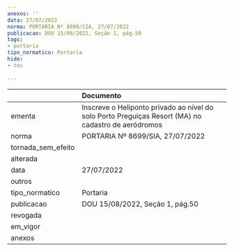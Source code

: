 ```yaml
---
anexos: ''
data: 27/07/2022
norma: PORTARIA Nº 8699/SIA, 27/07/2022
publicacao: DOU 15/08/2022, Seção 1, pág.50
tags:
- portaria
tipo_normatico: Portaria
hide: 
- toc 
 
---
```


|                    | Documento                                                                                           |
|:-------------------|:----------------------------------------------------------------------------------------------------|
| ementa             | Inscreve o Heliponto privado ao nível do solo Porto Preguiças Resort (MA) no cadastro de aeródromos |
| norma              | PORTARIA Nº 8699/SIA, 27/07/2022                                                                    |
| tornada_sem_efeito |                                                                                                     |
| alterada           |                                                                                                     |
| data               | 27/07/2022                                                                                          |
| outros             |                                                                                                     |
| tipo_normatico     | Portaria                                                                                            |
| publicacao         | DOU 15/08/2022, Seção 1, pág.50                                                                     |
| revogada           |                                                                                                     |
| em_vigor           |                                                                                                     |
| anexos             |                                                                                                     |